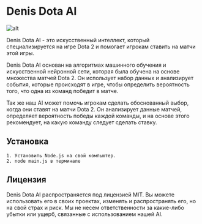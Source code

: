 # Denis Dota AI
![alt](https://cdn.cloudflare.steamstatic.com/apps/dota2/images/dota2_social.jpg)

Denis Dota AI - это искусственный интеллект, который специализируется на игре Dota 2 и помогает игрокам ставить на матчи этой игры.

Denis Dota AI основан на алгоритмах машинного обучения и искусственной нейронной сети, которая была обучена на основе множества матчей Dota 2. Он использует набор данных и анализирует события, которые происходят в игре, чтобы определить вероятность того, что одна из команд победит в матче.

Так же наш AI может помочь игрокам сделать обоснованный выбор, когда они ставят на матчи Dota 2. Он анализирует данные матчей, определяет вероятность победы каждой команды, и на основе этого рекомендует, на какую команду следует сделать ставку.
## Установка
``` 
1. Установить Node.js на свой компьютер. 
2. node main.js в терминале
```

## Лицензия
Denis Dota AI распространяется под лицензией MIT. Вы можете использовать его в своих проектах, изменять и распространять его, но на свой страх и риск. Мы не несем ответственности за какие-либо убытки или ущерб, связанные с использованием нашей AI.